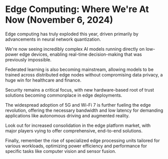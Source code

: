 # Edge Computing: Where We're At Now (November 6, 2024)

Edge computing has truly exploded this year, driven primarily by advancements in neural network quantization.

We're now seeing incredibly complex AI models running directly on low-power edge devices, enabling real-time decision-making that was previously impossible.

Federated learning is also becoming mainstream, allowing models to be trained across distributed edge nodes without compromising data privacy, a huge win for healthcare and finance.

Security remains a critical focus, with new hardware-based root of trust solutions becoming commonplace in edge deployments.

The widespread adoption of 5G and Wi-Fi 7 is further fueling the edge revolution, offering the necessary bandwidth and low latency for demanding applications like autonomous driving and augmented reality.

Look out for increased consolidation in the edge platform market, with major players vying to offer comprehensive, end-to-end solutions.

Finally, remember the rise of specialized edge processing units tailored for various workloads, optimizing power efficiency and performance for specific tasks like computer vision and sensor fusion.

